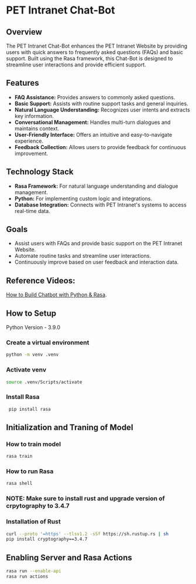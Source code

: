 # PET Intranet Chat-Bot

## Overview

The PET Intranet Chat-Bot enhances the PET Intranet Website by providing users with quick answers to frequently asked questions (FAQs) and basic support. Built using the Rasa framework, this Chat-Bot is designed to streamline user interactions and provide efficient support.

## Features

- **FAQ Assistance:** Provides answers to commonly asked questions.
- **Basic Support:** Assists with routine support tasks and general inquiries.
- **Natural Language Understanding:** Recognizes user intents and extracts key information.
- **Conversational Management:** Handles multi-turn dialogues and maintains context.
- **User-Friendly Interface:** Offers an intuitive and easy-to-navigate experience.
- **Feedback Collection:** Allows users to provide feedback for continuous improvement.

## Technology Stack

- **Rasa Framework:** For natural language understanding and dialogue management.
- **Python:** For implementing custom logic and integrations.
- **Database Integration:** Connects with PET Intranet's systems to access real-time data.

## Goals

- Assist users with FAQs and provide basic support on the PET Intranet Website.
- Automate routine tasks and streamline user interactions.
- Continuously improve based on user feedback and interaction data.

## Reference Videos: 

[How to Build Chatbot with Python & Rasa](https://www.youtube.com/watch?v=ykeamfE0-g4).

## How to Setup

Python Version - 3.9.0

### Create a virtual environment 
```bash
python -m venv .venv
```
### Activate venv 
```bash
source .venv/Scripts/activate
```
### Install Rasa 
```bash
 pip install rasa
```
## Initialization and Traning of Model

### How to train model 
```bash
rasa train
```
### How to run Rasa 
```bash
rasa shell
```
### NOTE: Make sure to install rust and upgrade version of crpytography to 3.4.7

### Installation of Rust

 ```bash
 curl --proto '=https' --tlsv1.2 -sSf https://sh.rustup.rs | sh
 pip install cryptography==3.4.7
```

## Enabling Server and Rasa Actions
```bash
rasa run --enable-api
rasa run actions
```

